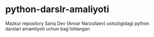 # python-darslr-amaliyoti
Mazkur repository Sariq Dev (Anvar Narzullaev) ustozligidagi python darslari amamliyoti uchun bag'ishlangan 
